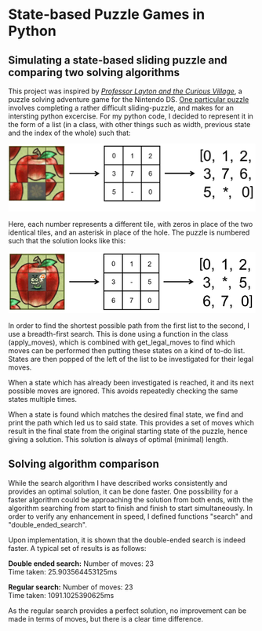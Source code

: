 # State-based Puzzle Games in Python
## Simulating a state-based sliding puzzle and comparing two solving algorithms

This  project was inspired by [*Professor Layton and the Curious Village*](https://en.wikipedia.org/wiki/Professor_Layton_and_the_Curious_Village "Wikipedia"), a puzzle solving adventure game for the Nintendo DS. [One particular puzzle](https://layton.fandom.com/wiki/Puzzle:A_Worm%27s_Dream "Layton Wiki") involves completing a rather difficult sliding-puzzle, and makes for an intersting python excercise. For my python code, I decided to represent it in the form of a list (in a class, with other things such as width, previous state and the index of the whole) such that:

![Starting Puzzle](/wormpuzzlegraphic.PNG)

Here, each number represents a different tile, with zeros in place of the two identical tiles, and an asterisk in place of the hole. The puzzle is numbered such that the solution looks like this:

![Puzzle Solution](/wormsolutiongraphic.PNG)

In order to find the shortest possible path from the first list to the second, I use a breadth-first search. This is done using a function in the class (apply_moves), which is combined with get_legal_moves to find which moves can be performed then putting these states on a kind of to-do list. States are then popped of the left of the list to be investigated for their legal moves.

When a state which has already been investigated is reached, it and its next possible moves are ignored. This avoids repeatedly checking the same states multiple times.

When a state is found which matches the desired final state, we find and print the path which led us to said state. This provides a set of moves which result in the final state from the original starting state of the puzzle, hence giving a solution. This solution is always of optimal (minimal) length.

## Solving algorithm comparison

While the search algorithm I have described works consistently and provides an optimal solution, it can be done faster. One possibility for a faster algorithm could be approaching the solution from both ends, with the algorithm searching from start to finish and finish to start simultaneously. In order to verify any enhancement in speed, I defined functions "search" and "double_ended_search". 

Upon implementation, it is shown that the double-ended search is indeed faster. A typical set of results is as follows:

**Double ended search:**
Number of moves: 23       
Time taken: 25.903564453125ms         

**Regular search:**
Number of moves: 23    
Time taken: 1091.1025390625ms        

As the regular search provides a perfect solution, no improvement can be made in terms of moves, but there is a clear time difference.